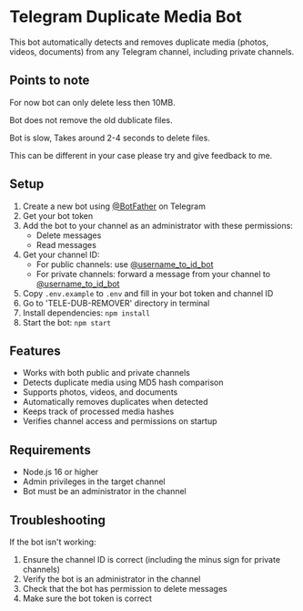 # Telegram Duplicate Media Bot

This bot automatically detects and removes duplicate media (photos, videos, documents) from any Telegram channel, including private channels.

## Points to note 
For now bot can only delete less then 10MB. 

Bot does not remove the old dublicate files.

Bot is slow, Takes around 2-4 seconds to delete files.

This can be different in your case please try and give feedback to me.

## Setup

1. Create a new bot using [@BotFather](https://t.me/botfather) on Telegram
2. Get your bot token
3. Add the bot to your channel as an administrator with these permissions:
   - Delete messages
   - Read messages
4. Get your channel ID:
   - For public channels: use [@username_to_id_bot](https://t.me/username_to_id_bot)
   - For private channels: forward a message from your channel to [@username_to_id_bot](https://t.me/username_to_id_bot)
5. Copy `.env.example` to `.env` and fill in your bot token and channel ID
6. Go to 'TELE-DUB-REMOVER' directory in terminal
7. Install dependencies: `npm install` 
8. Start the bot: `npm start`

## Features

- Works with both public and private channels
- Detects duplicate media using MD5 hash comparison
- Supports photos, videos, and documents
- Automatically removes duplicates when detected
- Keeps track of processed media hashes
- Verifies channel access and permissions on startup

## Requirements

- Node.js 16 or higher
- Admin privileges in the target channel
- Bot must be an administrator in the channel

## Troubleshooting

If the bot isn't working:
1. Ensure the channel ID is correct (including the minus sign for private channels)
2. Verify the bot is an administrator in the channel
3. Check that the bot has permission to delete messages
4. Make sure the bot token is correct
